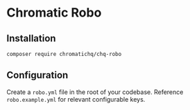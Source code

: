 # Chromatic Robo

## Installation

`composer require chromatichq/chq-robo`

## Configuration

Create a `robo.yml` file in the root of your codebase. Reference
`robo.example.yml` for relevant configurable keys.
